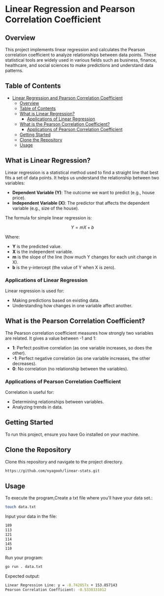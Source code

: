 # Linear Regression and Pearson Correlation Coefficient

## Overview

This project implements linear regression and calculates the Pearson correlation coefficient to analyze relationships between data points. These statistical tools are widely used in various fields such as business, finance, healthcare, and social sciences to make predictions and understand data patterns.

## Table of Contents

- [Linear Regression and Pearson Correlation Coefficient](#linear-regression-and-pearson-correlation-coefficient)
  - [Overview](#overview)
  - [Table of Contents](#table-of-contents)
  - [What is Linear Regression?](#what-is-linear-regression)
    - [Applications of Linear Regression](#applications-of-linear-regression)
  - [What is the Pearson Correlation Coefficient?](#what-is-the-pearson-correlation-coefficient)
    - [Applications of Pearson Correlation Coefficient](#applications-of-pearson-correlation-coefficient)
  - [Getting Started](#getting-started)
  - [Clone the Repository](#clone-the-repository)
  - [Usage](#usage)

## What is Linear Regression?

Linear regression is a statistical method used to find a straight line that best fits a set of data points. It helps us understand the relationship between two variables:

- **Dependent Variable (Y)**: The outcome we want to predict (e.g., house price).
- **Independent Variable (X)**: The predictor that affects the dependent variable (e.g., size of the house).

The formula for simple linear regression is:

$$ Y = mX + b $$

Where:
- **Y** is the predicted value.
- **X** is the independent variable.
- **m** is the slope of the line (how much Y changes for each unit change in X).
- **b** is the y-intercept (the value of Y when X is zero).

### Applications of Linear Regression

Linear regression is used for:
- Making predictions based on existing data.
- Understanding how changes in one variable affect another.

## What is the Pearson Correlation Coefficient?

The Pearson correlation coefficient measures how strongly two variables are related. It gives a value between -1 and 1:

- **1**: Perfect positive correlation (as one variable increases, so does the other).
- **-1**: Perfect negative correlation (as one variable increases, the other decreases).
- **0**: No correlation (no relationship between the variables).

### Applications of Pearson Correlation Coefficient

Correlation is useful for:
- Determining relationships between variables.
- Analyzing trends in data.

## Getting Started

To run this project, ensure you have Go installed on your machine.


## Clone the Repository
 Clone this repository and navigate to the project directory.
 ```bash
 https://github.com/nyagooh/linear-stats.git
 ```
## Usage

To execute the program,Create a txt file where you'll have your data set.:
```bash
touch data.txt
```
Input your data in the file:
```bash
189
113
121
114
145
110
```
Run your program:
```bash
go run . data.txt
```
Expected output:
```bash
Linear Regression Line: y = -8.742857x + 153.857143
Pearson Correlation Coefficient: -0.5330331012
```
